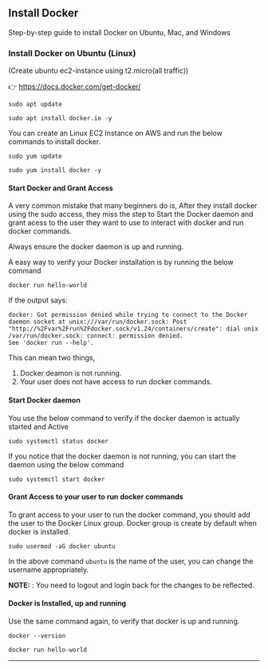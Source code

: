 ## Install Docker


Step-by-step guide to install Docker on Ubuntu, Mac, and Windows

### Install Docker on Ubuntu (Linux)

(Create ubuntu ec2-instance using t2.micro(all traffic))

👉 https://docs.docker.com/get-docker/


`sudo apt update`

`sudo apt install docker.io -y`



You can create an Linux EC2 Instance on AWS and run the below commands to install docker.


`sudo yum update`

`sudo yum install docker -y`


#### Start Docker and Grant Access

A very common mistake that many beginners do is, After they install docker using the sudo access, they miss the step to Start the Docker daemon and grant acess to the user they want to use to interact with docker and run docker commands.

Always ensure the docker daemon is up and running.

A easy way to verify your Docker installation is by running the below command


`docker run hello-world`


If the output says:

```
docker: Got permission denied while trying to connect to the Docker daemon socket at unix:///var/run/docker.sock: Post "http://%2Fvar%2Frun%2Fdocker.sock/v1.24/containers/create": dial unix /var/run/docker.sock: connect: permission denied.
See 'docker run --help'.
```

This can mean two things, 
1. Docker deamon is not running.
2. Your user does not have access to run docker commands.


#### Start Docker daemon

You use the below command to verify if the docker daemon is actually started and Active


`sudo systemctl status docker`


If you notice that the docker daemon is not running, you can start the daemon using the below command


`sudo systemctl start docker`



#### Grant Access to your user to run docker commands

To grant access to your user to run the docker command, you should add the user to the Docker Linux group. Docker group is create by default when docker is installed.


`sudo usermod -aG docker ubuntu`


In the above command `ubuntu` is the name of the user, you can change the username appropriately.

**NOTE:** : You need to logout and login back for the changes to be reflected.


#### Docker is Installed, up and running

Use the same command again, to verify that docker is up and running.


`docker --version`



`docker run hello-world`


-----
